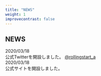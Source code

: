 ```yaml
---
title: "NEWS"
weight: 1
improvecontrast: false
---
```


## NEWS
<article class="text-dark p-3 card">
<section>
2020/03/18
</section>
<section>
公式Twitterを開設しました。
<a href="https://twitter.com/rollingstart_a"  target="_blank">
@rollingstart_a
</a>
</section>
</article>

<article class="text-dark p-3 card">
<section>
2020/03/18
</section>
<section>
公式サイトを開設しました。
</section>
</article>


